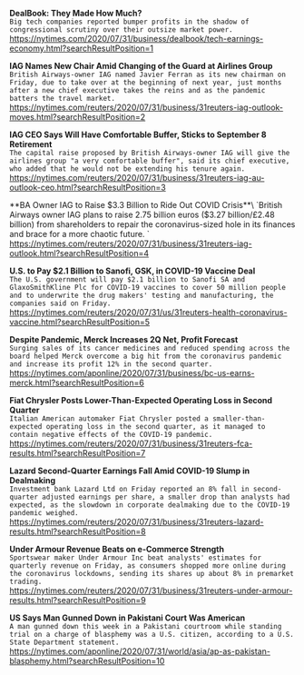 **DealBook: They Made How Much?**\
`Big tech companies reported bumper profits in the shadow of congressional scrutiny over their outsize market power.`\
https://nytimes.com/2020/07/31/business/dealbook/tech-earnings-economy.html?searchResultPosition=1

**IAG Names New Chair Amid Changing of the Guard at Airlines Group**\
`British Airways-owner IAG named Javier Ferran as its new chairman on Friday, due to take over at the beginning of next year, just months after a new chief executive takes the reins and as the pandemic batters the travel market. `\
https://nytimes.com/reuters/2020/07/31/business/31reuters-iag-outlook-moves.html?searchResultPosition=2

**IAG CEO Says Will Have Comfortable Buffer, Sticks to September 8 Retirement**\
`The capital raise proposed by British Airways-owner IAG will give the airlines group "a very comfortable buffer", said its chief executive, who added that he would not be extending his tenure again. `\
https://nytimes.com/reuters/2020/07/31/business/31reuters-iag-au-outlook-ceo.html?searchResultPosition=3

**BA Owner IAG to Raise $3.3 Billion to Ride Out COVID Crisis**\
`British Airways owner IAG plans to raise 2.75 billion euros ($3.27 billion/£2.48 billion) from shareholders to repair the coronavirus-sized hole in its finances and brace for a more chaotic future. `\
https://nytimes.com/reuters/2020/07/31/business/31reuters-iag-outlook.html?searchResultPosition=4

**U.S. to Pay $2.1 Billion to Sanofi, GSK, in COVID-19 Vaccine Deal**\
`The U.S. government will pay $2.1 billion to Sanofi SA and GlaxoSmithKline Plc for COVID-19 vaccines to cover 50 million people and to underwrite the drug makers' testing and manufacturing, the companies said on Friday.`\
https://nytimes.com/reuters/2020/07/31/us/31reuters-health-coronavirus-vaccine.html?searchResultPosition=5

**Despite Pandemic, Merck Increases 2Q Net, Profit Forecast**\
`Surging sales of its cancer medicines and reduced spending across the board helped Merck overcome a big hit from the coronavirus pandemic and increase its profit 12% in the second quarter.`\
https://nytimes.com/aponline/2020/07/31/business/bc-us-earns-merck.html?searchResultPosition=6

**Fiat Chrysler Posts Lower-Than-Expected Operating Loss in Second Quarter**\
`Italian American automaker Fiat Chrysler posted a smaller-than-expected operating loss in the second quarter, as it managed to contain negative effects of the COVID-19 pandemic.    `\
https://nytimes.com/reuters/2020/07/31/business/31reuters-fca-results.html?searchResultPosition=7

**Lazard Second-Quarter Earnings Fall Amid COVID-19 Slump in Dealmaking**\
`Investment bank Lazard Ltd on Friday reported an 8% fall in second-quarter adjusted earnings per share, a smaller drop than analysts had expected, as the slowdown in corporate dealmaking due to the COVID-19 pandemic weighed. `\
https://nytimes.com/reuters/2020/07/31/business/31reuters-lazard-results.html?searchResultPosition=8

**Under Armour Revenue Beats on e-Commerce Strength**\
`Sportswear maker Under Armour Inc beat analysts' estimates for quarterly revenue on Friday, as consumers shopped more online during the coronavirus lockdowns, sending its shares up about 8% in premarket trading.`\
https://nytimes.com/reuters/2020/07/31/business/31reuters-under-armour-results.html?searchResultPosition=9

**US Says Man Gunned Down in Pakistani Court Was American**\
`A man gunned down this week in a Pakistani courtroom while standing trial on a charge of blasphemy was a U.S. citizen, according to a U.S. State Department statement.`\
https://nytimes.com/aponline/2020/07/31/world/asia/ap-as-pakistan-blasphemy.html?searchResultPosition=10

